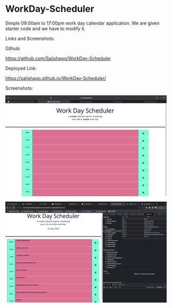 # WorkDay-Scheduler
Simple 09:00am to 17:00pm work day calendar application. We are given starter code and we have to modify it.

Links and Screenshots:

Github:

https://github.com/Saiishago/WorkDay-Scheduler

Deployed Link: 

https://saiishago.github.io/WorkDay-Scheduler/

Screenshots:

![Alt text](main.png)

![Alt text](<main w:console.png>)